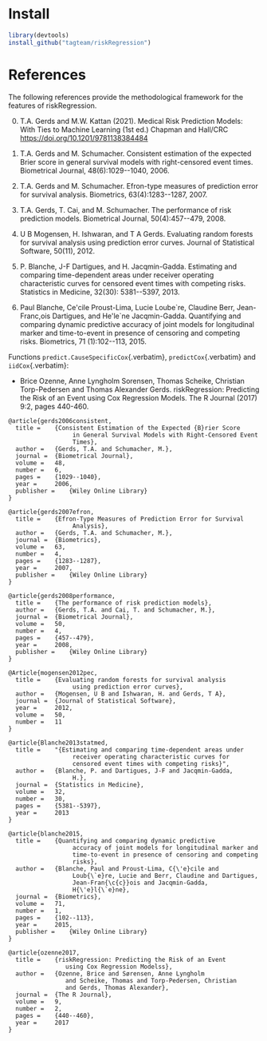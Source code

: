 # Install

``` {.r org-language="R" exports="both" eval="never"}
library(devtools)
install_github("tagteam/riskRegression")
```

# References

The following references provide the methodological framework for the
features of riskRegression.

0. T.A. Gerds and M.W. Kattan (2021).
   Medical Risk Prediction Models: With Ties to Machine Learning (1st ed.)
   Chapman and Hall/CRC https://doi.org/10.1201/9781138384484

1.  T.A. Gerds and M. Schumacher. Consistent estimation of the expected
    Brier score in general survival models with right-censored event
    times. Biometrical Journal, 48(6):1029--1040, 2006.

2.  T.A. Gerds and M. Schumacher. Efron-type measures of prediction
    error for survival analysis. Biometrics, 63(4):1283--1287, 2007.

3.  T.A. Gerds, T. Cai, and M. Schumacher. The performance of risk
    prediction models. Biometrical Journal, 50(4):457--479, 2008.

4.  U B Mogensen, H. Ishwaran, and T A Gerds. Evaluating random forests
    for survival analysis using prediction error curves. Journal of
    Statistical Software, 50(11), 2012.

5.  P. Blanche, J-F Dartigues, and H. Jacqmin-Gadda. Estimating and
    comparing time-dependent areas under receiver operating
    characteristic curves for censored event times with competing risks.
    Statistics in Medicine, 32(30): 5381--5397, 2013.

6.  Paul Blanche, Ce\'cile Proust-Lima, Lucie Loube\`re, Claudine Berr,
    Jean- Franc,ois Dartigues, and He\'le\`ne Jacqmin-Gadda. Quantifying
    and comparing dynamic predictive accuracy of joint models for
    longitudinal marker and time-to-event in presence of censoring and
    competing risks. Biometrics, 71 (1):102--113, 2015.

Functions `predict.CauseSpecificCox`{.verbatim}, `predictCox`{.verbatim}
and `iidCox`{.verbatim}:

-   Brice Ozenne, Anne Lyngholm Sorensen, Thomas Scheike, Christian
    Torp-Pedersen and Thomas Alexander Gerds. riskRegression: Predicting
    the Risk of an Event using Cox Regression Models. The R
    Journal (2017) 9:2, pages 440-460.

```{=latex}
@article{gerds2006consistent,
  title =    {Consistent Estimation of the Expected {B}rier Score
                  in General Survival Models with Right-Censored Event
                  Times},
  author =   {Gerds, T.A. and Schumacher, M.},
  journal =  {Biometrical Journal},
  volume =   48,
  number =   6,
  pages =    {1029--1040},
  year =     2006,
  publisher =    {Wiley Online Library}
}

@article{gerds2007efron,
  title =    {Efron-Type Measures of Prediction Error for Survival
                  Analysis},
  author =   {Gerds, T.A. and Schumacher, M.},
  journal =  {Biometrics},
  volume =   63,
  number =   4,
  pages =    {1283--1287},
  year =     2007,
  publisher =    {Wiley Online Library}
}

@article{gerds2008performance,
  title =    {The performance of risk prediction models},
  author =   {Gerds, T.A. and Cai, T. and Schumacher, M.},
  journal =  {Biometrical Journal},
  volume =   50,
  number =   4,
  pages =    {457--479},
  year =     2008,
  publisher =    {Wiley Online Library}
}

@Article{mogensen2012pec,
  title =    {Evaluating random forests for survival analysis
                  using prediction error curves},
  author =   {Mogensen, U B and Ishwaran, H. and Gerds, T A},
  journal =  {Journal of Statistical Software},
  year =     2012,
  volume =   50,
  number =   11
}

@article{Blanche2013statmed,
  title =    "{Estimating and comparing time-dependent areas under
                  receiver operating characteristic curves for
                  censored event times with competing risks}",
  author =   {Blanche, P. and Dartigues, J-F and Jacqmin-Gadda,
                  H.},
  journal =  {Statistics in Medicine},
  volume =   32,
  number =   30,
  pages =    {5381--5397},
  year =     2013
}

@article{blanche2015,
  title =    {Quantifying and comparing dynamic predictive
                  accuracy of joint models for longitudinal marker and
                  time-to-event in presence of censoring and competing
                  risks},
  author =   {Blanche, Paul and Proust-Lima, C{\'e}cile and
                  Loub{\`e}re, Lucie and Berr, Claudine and Dartigues,
                  Jean-Fran{\c{c}}ois and Jacqmin-Gadda,
                  H{\'e}l{\`e}ne},
  journal =  {Biometrics},
  volume =   71,
  number =   1,
  pages =    {102--113},
  year =     2015,
  publisher =    {Wiley Online Library}
}

@article{ozenne2017,
  title =    {riskRegression: Predicting the Risk of an Event
                using Cox Regression Modelss},
  author =   {Ozenne, Brice and Sørensen, Anne Lyngholm 
                and Scheike, Thomas and Torp-Pedersen, Christian
                and Gerds, Thomas Alexander},
  journal =  {The R Journal},
  volume =   9,
  number =   2,
  pages =    {440--460},
  year =     2017
}
```
